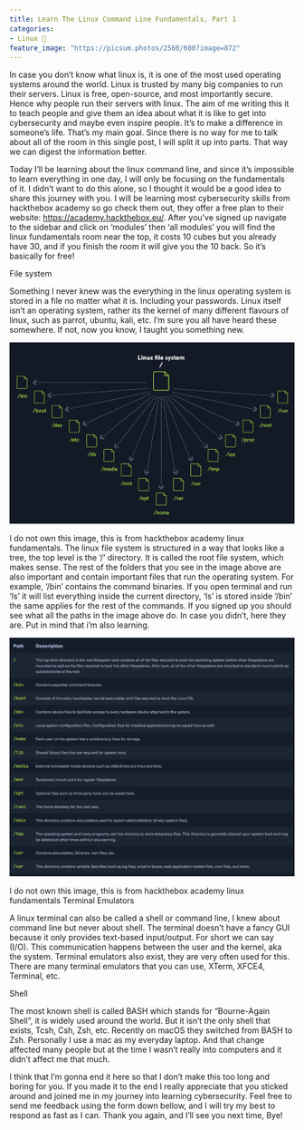 ```yaml
---
title: Learn The Linux Command Line Fundamentals, Part 1
categories:
- Linux 🐧
feature_image: "https://picsum.photos/2560/600?image=872"
---
```


In case you don’t know what linux is, it is one of the most used operating systems around the world. Linux is trusted by many big companies to run their servers. Linux is free, open-source, and most importantly secure. Hence why people run their servers with linux. The aim of me writing this it to teach people and give them an idea about what it is like to get into cybersecurity and maybe even inspire people. It’s to make a difference in someone’s life. That’s my main goal. Since there is no way for me to talk about all of the room in this single post, I will split it up into parts. That way we can digest the information better.

Today I’ll be learning about the linux command line, and since it’s impossible to learn everything in one day, I will only be focusing on the fundamentals of it. I didn’t want to do this alone, so I thought it would be a good idea to share this journey with you. I will be learning most cybersecurity skills from hackthebox academy so go check them out, they offer a free plan to their website: https://academy.hackthebox.eu/. After you’ve signed up navigate to the sidebar and click on ‘modules’ then ‘all modules’ you will find the linux fundamentals room near the top, it costs 10 cubes but you already have 30, and if you finish the room it will give you the 10 back. So it’s basically for free!

File system

Something I never knew was the everything in the linux operating system is stored in a file no matter what it is. Including your passwords. Linux itself isn’t an operating system, rather its the kernel of many different flavours of linux, such as parrot, ubuntu, kali, etc. I’m sure you all have heard these somewhere. If not, now you know, I taught you something new.

![Linux File System](/images/Linuxfilesystem.png)

I do not own this image, this is from hackthebox academy linux fundamentals.
The linux file system is structured in a way that looks like a tree, the top level is the ‘/’ directory. It is called the root file system, which makes sense. The rest of the folders that you see in the image above are also important and contain important files that run the operating system. For example, ‘/bin’ contains the command binaries. If you open terminal and run ‘ls’ it will list everything inside the current directory, ‘ls’ is stored inside ‘/bin’ the same applies for the rest of the commands. If you signed up you should see what all the paths in the image above do. In case you didn’t, here they are. Put in mind that i’m also learning.

![Linux Folders](/images/Linuxfolders.png)

I do not own this image, this is from hackthebox academy linux fundamentals
Terminal Emulators

A linux terminal can also be called a shell or command line, I knew about command line but never about shell. The terminal doesn’t have a fancy GUI because it only provides text-based input/output. For short we can say (I/O). This communication happens between the user and the kernel, aka the system. Terminal emulators also exist, they are very often used for this. There are many terminal emulators that you can use, XTerm, XFCE4, Terminal, etc.

Shell

The most known shell is called BASH which stands for “Bourne-Again Shell”, it is widely used around the world. But it isn’t the only shell that exists, Tcsh, Csh, Zsh, etc. Recently on macOS they switched from BASH to Zsh. Personally I use a mac as my everyday laptop. And that change affected many people but at the time I wasn’t really into computers and it didn’t affect me that much.

I think that I’m gonna end it here so that I don’t make this too long and boring for you. If you made it to the end I really appreciate that you sticked around and joined me in my journey into learning cybersecurity. Feel free to send me feedback using the form down bellow, and I will try my best to respond as fast as I can. Thank you again, and I’ll see you next time, Bye!

